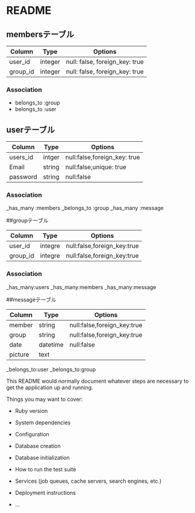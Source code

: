 # README
## membersテーブル

|Column|Type|Options|
|------|----|-------|
|user_id|integer|null: false, foreign_key: true|
|group_id|integer|null: false, foreign_key: true|
### Association
- belongs_to :group
- belongs_to :user

## userテーブル

|Column|Type|Options|
|------|----|-------|
|users_id|intger|null:false,foreign_key: true|
|Email|string|null:false,unique: true|
|password|string|null:false|
### Association
_has_many :members
_belongs_to :group
_has_many :message

##groupテーブル

|Column|Type|Options|
|------|----|-------|
|user_id|integre|null:false,foreign_key:true|
|group_id|integre|null:false,foreign_key:true|
### Association
_has_many:users
_has_many:members
_has_many:message

##messageテーブル

|Column|Type|Options|
|------|----|-------|
|member|string|null:false,foreign_key:true|
|group|string|null:false,foreign_key:true|
|date|datetime|null:false
|picture|text|
_belongs_to:user
_belongs_to:group


This README would normally document whatever steps are necessary to get the
application up and running.

Things you may want to cover:

* Ruby version

* System dependencies

* Configuration

* Database creation

* Database initialization

* How to run the test suite

* Services (job queues, cache servers, search engines, etc.)

* Deployment instructions

* ...
 